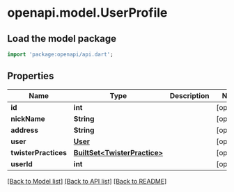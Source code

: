 # openapi.model.UserProfile

## Load the model package
```dart
import 'package:openapi/api.dart';
```

## Properties
Name | Type | Description | Notes
------------ | ------------- | ------------- | -------------
**id** | **int** |  | [optional] 
**nickName** | **String** |  | [optional] 
**address** | **String** |  | [optional] 
**user** | [**User**](User.md) |  | [optional] 
**twisterPractices** | [**BuiltSet&lt;TwisterPractice&gt;**](TwisterPractice.md) |  | [optional] 
**userId** | **int** |  | [optional] 

[[Back to Model list]](../README.md#documentation-for-models) [[Back to API list]](../README.md#documentation-for-api-endpoints) [[Back to README]](../README.md)


